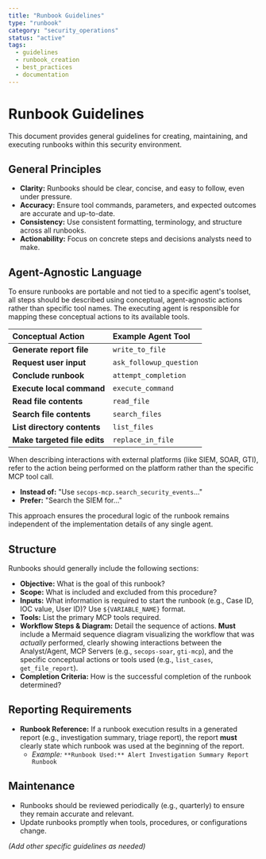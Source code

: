 ```yaml
---
title: "Runbook Guidelines"
type: "runbook"
category: "security_operations"
status: "active"
tags:
  - guidelines
  - runbook_creation
  - best_practices
  - documentation
---
```


# Runbook Guidelines

This document provides general guidelines for creating, maintaining, and executing runbooks within this security environment.

## General Principles

*   **Clarity:** Runbooks should be clear, concise, and easy to follow, even under pressure.
*   **Accuracy:** Ensure tool commands, parameters, and expected outcomes are accurate and up-to-date.
*   **Consistency:** Use consistent formatting, terminology, and structure across all runbooks.
*   **Actionability:** Focus on concrete steps and decisions analysts need to make.

## Agent-Agnostic Language

To ensure runbooks are portable and not tied to a specific agent's toolset, all steps should be described using conceptual, agent-agnostic actions rather than specific tool names. The executing agent is responsible for mapping these conceptual actions to its available tools.

| Conceptual Action | Example Agent Tool |
| :--- | :--- |
| **Generate report file** | `write_to_file` |
| **Request user input** | `ask_followup_question` |
| **Conclude runbook** | `attempt_completion` |
| **Execute local command** | `execute_command` |
| **Read file contents** | `read_file` |
| **Search file contents** | `search_files` |
| **List directory contents** | `list_files` |
| **Make targeted file edits** | `replace_in_file` |

When describing interactions with external platforms (like SIEM, SOAR, GTI), refer to the action being performed on the platform rather than the specific MCP tool call.

*   **Instead of:** "Use `secops-mcp.search_security_events`..."
*   **Prefer:** "Search the SIEM for..."

This approach ensures the procedural logic of the runbook remains independent of the implementation details of any single agent.

## Structure

Runbooks should generally include the following sections:

*   **Objective:** What is the goal of this runbook?
*   **Scope:** What is included and excluded from this procedure?
*   **Inputs:** What information is required to start the runbook (e.g., Case ID, IOC value, User ID)? Use `${VARIABLE_NAME}` format.
*   **Tools:** List the primary MCP tools required.
*   **Workflow Steps & Diagram:** Detail the sequence of actions. **Must** include a Mermaid sequence diagram visualizing the workflow that was *actually* performed, clearly showing interactions between the Analyst/Agent, MCP Servers (e.g., `secops-soar`, `gti-mcp`), and the specific conceptual actions or tools used (e.g., `list_cases`, `get_file_report`).
*   **Completion Criteria:** How is the successful completion of the runbook determined?

## Reporting Requirements

*   **Runbook Reference:** If a runbook execution results in a generated report (e.g., investigation summary, triage report), the report **must** clearly state which runbook was used at the beginning of the report.
    *   *Example:* `**Runbook Used:** Alert Investigation Summary Report Runbook`

## Maintenance

*   Runbooks should be reviewed periodically (e.g., quarterly) to ensure they remain accurate and relevant.
*   Update runbooks promptly when tools, procedures, or configurations change.

*(Add other specific guidelines as needed)*
